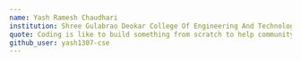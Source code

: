 ```yaml
---
name: Yash Ramesh Chaudhari 
institution: Shree Gulabrao Deokar College Of Engineering And Technology Jalgaon 
quote: Coding is like to build something from scratch to help community.
github_user: yash1307-cse
---
```

